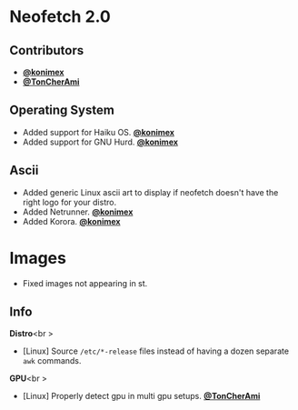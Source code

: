 # Neofetch 2.0



## Contributors

- **[@konimex](https://github.com/konimex)**
- **[@TonCherAmi](https://github.com/TonCherAmi)**


## Operating System

- Added support for Haiku OS. **[@konimex](https://github.com/konimex)**
- Added support for GNU Hurd. **[@konimex](https://github.com/konimex)**


## Ascii

- Added generic Linux ascii art to display if neofetch doesn't have the right logo for your distro.
- Added Netrunner. **[@konimex](https://github.com/konimex)**
- Added Korora. **[@konimex](https://github.com/konimex)**


# Images

- Fixed images not appearing in st.


## Info

**Distro**<br \>

- [Linux] Source `/etc/*-release` files instead of having a dozen separate `awk` commands.

**GPU**<br \>

- [Linux] Properly detect gpu in multi gpu setups. **[@TonCherAmi](https://github.com/TonCherAmi)**
